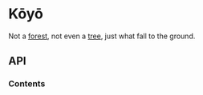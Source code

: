 # Kōyō

Not a [forest](https://github.com/swannodette/mori), not even a
[tree](http://ki-lang.org/), just what fall to the ground.

## API

<!---DOC_GENERATED_START--->
### Contents




<!---DOC_GENERATED_END--->